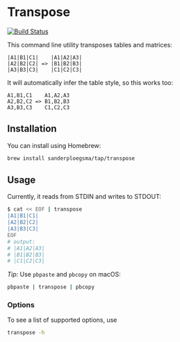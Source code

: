 # Transpose
[![Build Status](https://travis-ci.org/sanderploegsma/transpose.svg?branch=master)](https://travis-ci.org/sanderploegsma/transpose)

This command line utility transposes tables and matrices:

```
|A1|B1|C1|    |A1|A2|A3|
|A2|B2|C2| => |B1|B2|B3|
|A3|B3|C3|    |C1|C2|C3|
```

It will automatically infer the table style, so this works too:

```
A1,B1,C1    A1,A2,A3
A2,B2,C2 => B1,B2,B3
A3,B3,C3    C1,C2,C3
```

## Installation
You can install using Homebrew:

``` bash
brew install sanderploegsma/tap/transpose
```

## Usage
Currently, it reads from STDIN and writes to STDOUT:

``` bash
$ cat << EOF | transpose
|A1|B1|C1|
|A2|B2|C2|
|A3|B3|C3|
EOF
# output:
# |A1|A2|A3|
# |B1|B2|B3|
# |C1|C2|C3|
```

*Tip:* Use `pbpaste` and `pbcopy` on macOS:
``` bash
pbpaste | transpose | pbcopy
```

### Options
To see a list of supported options, use
``` bash
transpose -h
```
